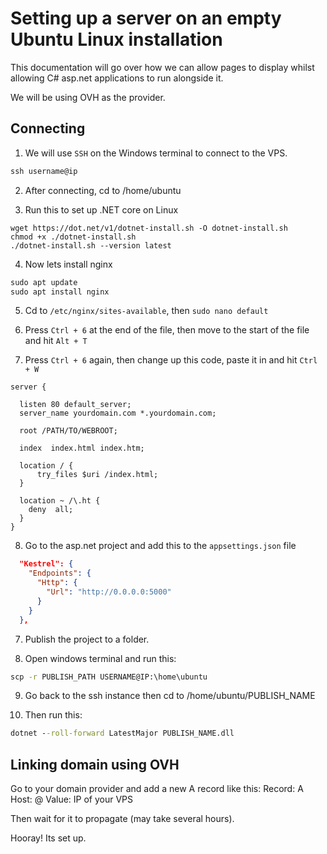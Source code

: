 # Setting up a server on an empty Ubuntu Linux installation
This documentation will go over how we can allow pages to display whilst allowing C# asp.net applications to run alongside it.

We will be using OVH as the provider.

## Connecting
1. We will use ``SSH`` on the Windows terminal to connect to the VPS.

```cmd
ssh username@ip
```

2. After connecting, cd to /home/ubuntu

3. Run this to set up .NET core on Linux
```shell
wget https://dot.net/v1/dotnet-install.sh -O dotnet-install.sh
chmod +x ./dotnet-install.sh
./dotnet-install.sh --version latest
```

4. Now lets install nginx
```cmd
sudo apt update
sudo apt install nginx
```

5. Cd to ``/etc/nginx/sites-available``, then ``sudo nano default``

6. Press ``Ctrl + 6`` at the end of the file, then move to the start of the file and hit ``Alt + T``

7. Press ``Ctrl + 6`` again, then change up this code, paste it in and hit ``Ctrl + W``
```nginx
server {
 
  listen 80 default_server; 
  server_name yourdomain.com *.yourdomain.com; 

  root /PATH/TO/WEBROOT;

  index  index.html index.htm;

  location / {
      try_files $uri /index.html;
  }

  location ~ /\.ht {
    deny  all;
  }
}
```

8. Go to the asp.net project and add this to the ``appsettings.json`` file
```json
  "Kestrel": {
    "Endpoints": {
      "Http": {
        "Url": "http://0.0.0.0:5000"
      }
    }
  },
```

7. Publish the project to a folder.

8. Open windows terminal and run this:
```cmd
scp -r PUBLISH_PATH USERNAME@IP:\home\ubuntu
```

9. Go back to the ssh instance then cd to /home/ubuntu/PUBLISH_NAME

10. Then run this:
```cmd
dotnet --roll-forward LatestMajor PUBLISH_NAME.dll
```

## Linking domain using OVH
Go to your domain provider and add a new A record like this:
Record: A
Host: @
Value: IP of your VPS

Then wait for it to propagate (may take several hours).

Hooray! Its set up.
